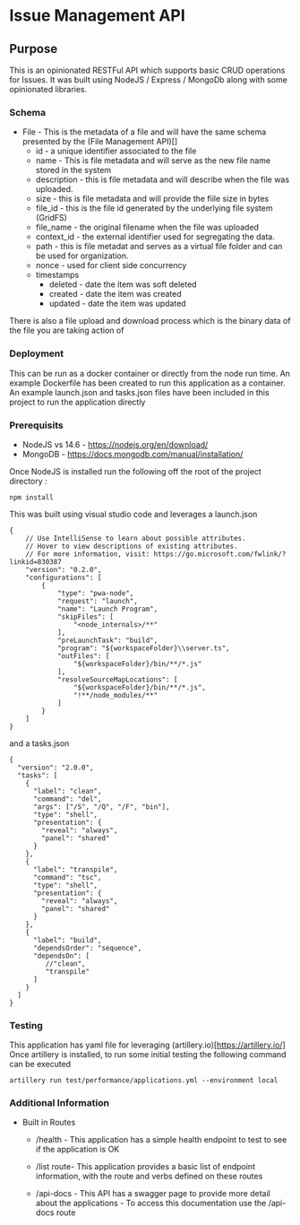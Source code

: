 # Issue Management API

## Purpose
This is an opinionated RESTFul API which supports basic CRUD operations for Issues. It was built using NodeJS / Express / MongoDb along with some opinionated libraries.

### Schema

- File - This is the metadata of a file and will have the same schema presented by the (File  Management API)[]
    - id - a unique identifier associated to the file
    - name - This is file metadata and will serve as the new file name stored in the system
    - description - this is file metadata and will describe when the file was uploaded.
    - size - this is file metadata and will provide the fiile size in bytes
    - file_id - this is the file id generated by the underlying file system (GridFS)
    - file_name - the original filename when the file was uploaded
    - context_id - the external identifier used for segregating the data.
    - path -  this is file metadat and serves as a virtual file folder and can be used for organization.
    - nonce - used for client side concurrency
    - timestamps
      - deleted - date the item was soft deleted
      - created - date the item was created
      - updated - date the item was updated

There is also a file upload and download process which is the binary data of the file you are taking action of
### Deployment

This can be run as a docker container or directly from the node run time. 
An example Dockerfile has been created to run this application as a container.
An example launch.json and tasks.json files have been included in this project to run the application directly

### Prerequisits

- NodeJS vs 14.6 - https://nodejs.org/en/download/
- MongoDB - https://docs.mongodb.com/manual/installation/

Once NodeJS is installed run the following off the root of the project directory
:
```
npm install 
```

This was built using visual studio code and leverages a launch.json
```
{
    // Use IntelliSense to learn about possible attributes.
    // Hover to view descriptions of existing attributes.
    // For more information, visit: https://go.microsoft.com/fwlink/?linkid=830387
    "version": "0.2.0",
    "configurations": [
        {
            "type": "pwa-node",
            "request": "launch",
            "name": "Launch Program",
            "skipFiles": [
                "<node_internals>/**"
            ],
            "preLaunchTask": "build",
            "program": "${workspaceFolder}\\server.ts",
            "outFiles": [
                "${workspaceFolder}/bin/**/*.js"
            ],
            "resolveSourceMapLocations": [
                "${workspaceFolder}/bin/**/*.js",
                "!**/node_modules/**"
            ]
        }
    ]
}
```
and a tasks.json
```
{
  "version": "2.0.0",
  "tasks": [
    {
      "label": "clean",
      "command": "del",
      "args": ["/S", "/Q", "/F", "bin"],
      "type": "shell",
      "presentation": {
        "reveal": "always",
        "panel": "shared"
      }
    },
    {
      "label": "transpile",
      "command": "tsc",
      "type": "shell",
      "presentation": {
        "reveal": "always",
        "panel": "shared"
      }
    },
    {
      "label": "build",
      "dependsOrder": "sequence",
      "dependsOn": [
         //"clean", 
         "transpile"
      ]
    }
  ]
}

```

### Testing

This application has yaml file for leveraging (artillery.io)[https://artillery.io/] 
Once artillery is installed, to run some initial testing the following command can be executed

``
artillery run test/performance/applications.yml --environment local
``

### Additional Information

- Built in Routes
    - /health - This application has a simple health endpoint to test to see if the application is OK

    - /list route- This application provides a basic list of endpoint information, with the route and verbs defined on these routes

    - /api-docs - This API has a swagger page to provide more detail about the applications - To access this documentation use the /api-docs route